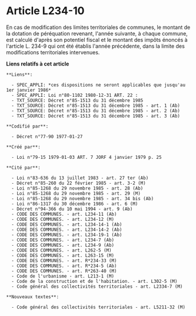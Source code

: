 # Article L234-10

En cas de modification des limites territoriales de communes, le montant de la dotation de péréquation revenant, l'année
suivante, à chaque commune, est calculé d'après son potentiel fiscal et le montant des impôts énoncés à l'article L. 234-9
qui ont été établis l'année précédente, dans la limite des modifications territoriales intervenues.

**Liens relatifs à cet article**

	**Liens**:

	  - SPEC_APPLI: *ces dispositions ne seront applicables que jusqu'au 1er janvier 1986*
	  - SPEC_APPLI: Loi n°80-1102 1980-12-31 ART. 22 :
	  - TXT_SOURCE: Décret n°85-1513 du 31 décembre 1985
	  - TXT_SOURCE: Décret n°85-1513 du 31 décembre 1985 - art. 1 (Ab)
	  - TXT_SOURCE: Décret n°85-1513 du 31 décembre 1985 - art. 2 (Ab)
	  - TXT_SOURCE: Décret n°85-1513 du 31 décembre 1985 - art. 3 (Ab)

	**Codifié par**:

	  - Décret n°77-90 1977-01-27

	**Créé par**:

	  - Loi n°79-15 1979-01-03 ART. 7 JORF 4 janvier 1979 p. 25

	**Cité par**:

	  - Loi n°83-636 du 13 juillet 1983 - art. 27 ter (Ab)
	  - Décret n°85-260 du 22 février 1985 - art. 3-2 (M)
	  - Loi n°85-1268 du 29 novembre 1985 - art. 28 (Ab)
	  - Loi n°85-1268 du 29 novembre 1985 - art. 29 (M)
	  - Loi n°85-1268 du 29 novembre 1985 - art. 34 bis (Ab)
	  - Loi n°86-1317 du 30 décembre 1986 - art. 6 (M)
	  - Décret n°94-366 du 10 mai 1994 - art. 9 (Ab)
	  - CODE DES COMMUNES. - art. L234-11 (Ab)
	  - CODE DES COMMUNES. - art. L234-12 (M)
	  - CODE DES COMMUNES. - art. L234-14-1 (Ab)
	  - CODE DES COMMUNES. - art. L234-14-2 (Ab)
	  - CODE DES COMMUNES. - art. L234-19-1 (Ab)
	  - CODE DES COMMUNES. - art. L234-7 (Ab)
	  - CODE DES COMMUNES. - art. L234-9 (Ab)
	  - CODE DES COMMUNES. - art. L262-5 (M)
	  - CODE DES COMMUNES. - art. L263-15 (M)
	  - CODE DES COMMUNES. - art. R*234-33 (M)
	  - CODE DES COMMUNES. - art. R*234-5 (Ab)
	  - CODE DES COMMUNES. - art. R*263-40 (M)
	  - Code de l'urbanisme - art. L213-1 (M)
	  - Code de la construction et de l'habitation. - art. L302-5 (M)
	  - Code général des collectivités territoriales - art. L2334-7 (M)

	**Nouveaux textes**:

	  - Code général des collectivités territoriales - art. L5211-32 (M)
